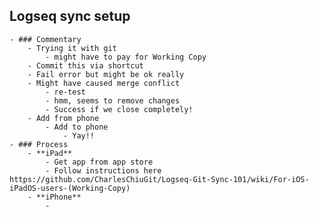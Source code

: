 ## Logseq sync setup
	- ### Commentary
		- Trying it with git
			- might have to pay for Working Copy
		- Commit this via shortcut
		- Fail error but might be ok really
		- Might have caused merge conflict
			- re-test
			- hmm, seems to remove changes
			- Success if we close completely!
		- Add from phone
			- Add to phone
				- Yay!!
	- ### Process
		- **iPad**
			- Get app from app store
			- Follow instructions here https://github.com/CharlesChiuGit/Logseq-Git-Sync-101/wiki/For-iOS-iPadOS-users-(Working-Copy)
		- **iPhone**
			-
